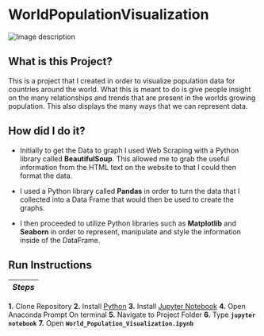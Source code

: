 # WorldPopulationVisualization
![Image description](https://pfe-pfizercom-prod.s3.amazonaws.com/featured_article/hero_header/world_data1920x600.jpg)

## What is this Project?
This is a project that I created in order to visualize population data for countries around the world. What this is meant to do is give people insight on the many relationships and trends that are present in the worlds growing population. This also displays the many ways that we can represent data.

## How did I do it?
- Initially to get the Data to graph I used Web Scraping with a Python library called **BeautifulSoup**. This allowed me to grab the useful information from the HTML text on the website to that I could then format the data. 

- I used a Python library called **Pandas** in order to turn the data that I collected into a Data Frame that would then be used to create the graphs.

- I then proceeded to utilize Python libraries such as **Matplotlib** and **Seaborn** in order to represent, manipulate and style the information inside of the DataFrame.

## Run Instructions
| *Steps* |
|----|
**1.** Clone Repository
**2.** Install [Python](https://realpython.com/installing-python/)
**3.** Install [Jupyter Notebook](https://jupyter.readthedocs.io/en/latest/install.html)
**4.** Open Anaconda Prompt On terminal
**5.** Navigate to Project Folder
**6.** Type **```jupyter notebook```**
**7.** Open **```World_Population_Visualization.ipynb```**
